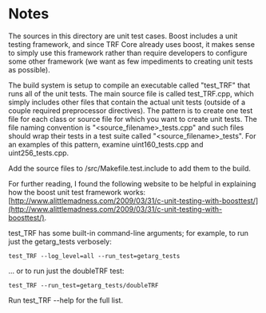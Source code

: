 # Notes
The sources in this directory are unit test cases.  Boost includes a
unit testing framework, and since TRF Core already uses boost, it makes
sense to simply use this framework rather than require developers to
configure some other framework (we want as few impediments to creating
unit tests as possible).

The build system is setup to compile an executable called "test_TRF"
that runs all of the unit tests.  The main source file is called
test_TRF.cpp, which simply includes other files that contain the
actual unit tests (outside of a couple required preprocessor
directives).  The pattern is to create one test file for each class or
source file for which you want to create unit tests.  The file naming
convention is "<source_filename>_tests.cpp" and such files should wrap
their tests in a test suite called "<source_filename>_tests".  For an
examples of this pattern, examine uint160_tests.cpp and
uint256_tests.cpp.

Add the source files to /src/Makefile.test.include to add them to the build.

For further reading, I found the following website to be helpful in
explaining how the boost unit test framework works:
[http://www.alittlemadness.com/2009/03/31/c-unit-testing-with-boosttest/](http://www.alittlemadness.com/2009/03/31/c-unit-testing-with-boosttest/).

test_TRF has some built-in command-line arguments; for
example, to run just the getarg_tests verbosely:

    test_TRF --log_level=all --run_test=getarg_tests

... or to run just the doubleTRF test:

    test_TRF --run_test=getarg_tests/doubleTRF

Run  test_TRF --help   for the full list.

